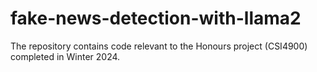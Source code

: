 # fake-news-detection-with-llama2
The repository contains code relevant to the Honours project (CSI4900) completed in Winter 2024.
